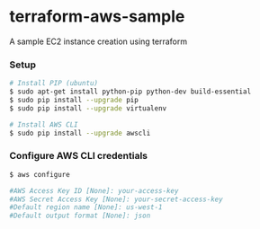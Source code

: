 # terraform-aws-sample
A sample EC2 instance creation using terraform

### Setup
```sh
# Install PIP (ubuntu)
$ sudo apt-get install python-pip python-dev build-essential
$ sudo pip install --upgrade pip
$ sudo pip install --upgrade virtualenv

# Install AWS CLI
$ sudo pip install --upgrade awscli
```

### Configure AWS CLI credentials
```sh
$ aws configure

#AWS Access Key ID [None]: your-access-key
#AWS Secret Access Key [None]: your-secret-access-key
#Default region name [None]: us-west-1
#Default output format [None]: json
```
